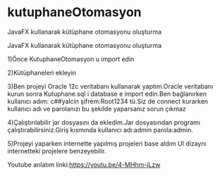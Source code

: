 # kutuphaneOtomasyon
JavaFX kullanarak kütüphane otomasyonu oluşturma

JavaFX kullanarak kütüphane otomasyonu oluşturma

1)Önce KutuphaneOtomasyon u import edin 





2)Kütüphaneleri ekleyin







3)Ben projeyi Oracle 12c veritabanı kullanarak yaptım.Oracle veritabanı kurun sonra Kutuphane.sql i database e import edin.Ben bağlanırken kullanıcı adım: c##yalcin şifrem:Root1234 tü.Siz de connect kurarken kullanıcı adı ve parolanızı bu şekilde yaparsanız sorun çıkmaz




4)Çalıştırılabilir jar dosyasını da ekledim.Jar dosyasından programı çalıştırabilirsiniz.Giriş kısmında kullanıcı adı:admin parola:admin.




5)Projeyi yaparken internette yapılmış projeleri base aldım UI dizaynı internetteki projelere benzeyebilir.


Youtube anlatım linki:https://youtu.be/4-MHhm-jLzw





